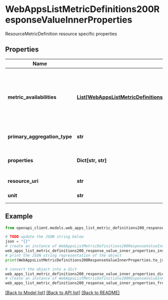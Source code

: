 # WebAppsListMetricDefinitions200ResponseValueInnerProperties

ResourceMetricDefinition resource specific properties

## Properties

Name | Type | Description | Notes
------------ | ------------- | ------------- | -------------
**metric_availabilities** | [**List[WebAppsListMetricDefinitions200ResponseValueInnerPropertiesMetricAvailabilitiesInner]**](WebAppsListMetricDefinitions200ResponseValueInnerPropertiesMetricAvailabilitiesInner.md) | List of time grains supported for the metric together with retention period. | [optional] [readonly] 
**primary_aggregation_type** | **str** | Primary aggregation type. | [optional] [readonly] 
**properties** | **Dict[str, str]** | Resource metric definition properties. | [optional] [readonly] 
**resource_uri** | **str** | Resource URI. | [optional] [readonly] 
**unit** | **str** | Unit of the metric. | [optional] [readonly] 

## Example

```python
from openapi_client.models.web_apps_list_metric_definitions200_response_value_inner_properties import WebAppsListMetricDefinitions200ResponseValueInnerProperties

# TODO update the JSON string below
json = "{}"
# create an instance of WebAppsListMetricDefinitions200ResponseValueInnerProperties from a JSON string
web_apps_list_metric_definitions200_response_value_inner_properties_instance = WebAppsListMetricDefinitions200ResponseValueInnerProperties.from_json(json)
# print the JSON string representation of the object
print(WebAppsListMetricDefinitions200ResponseValueInnerProperties.to_json())

# convert the object into a dict
web_apps_list_metric_definitions200_response_value_inner_properties_dict = web_apps_list_metric_definitions200_response_value_inner_properties_instance.to_dict()
# create an instance of WebAppsListMetricDefinitions200ResponseValueInnerProperties from a dict
web_apps_list_metric_definitions200_response_value_inner_properties_from_dict = WebAppsListMetricDefinitions200ResponseValueInnerProperties.from_dict(web_apps_list_metric_definitions200_response_value_inner_properties_dict)
```
[[Back to Model list]](../README.md#documentation-for-models) [[Back to API list]](../README.md#documentation-for-api-endpoints) [[Back to README]](../README.md)


